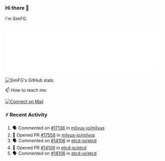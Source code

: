 ### Hi there 👋

I'm SimFG.

![Metrics](/metrics.plugin.followup.user.svg)

![SimFG's GitHub stats](https://github-readme-stats.vercel.app/api?username=SimFG&show_icons=true&theme=radical&count_private=true)

📫 How to reach me:

[![Connect on Mail](https://img.shields.io/badge/Ask%20me-anything-1abc9c.svg)](mailto:1142838399@qq.com)

### :zap: Recent Activity

<!--START_SECTION:activity-->
1. 🗣 Commented on [#17136](https://github.com/milvus-io/milvus/issues/17136) in [milvus-io/milvus](https://github.com/milvus-io/milvus)
2. 💪 Opened PR [#17558](https://github.com/milvus-io/milvus/pull/17558) in [milvus-io/milvus](https://github.com/milvus-io/milvus)
3. 🗣 Commented on [#14106](https://github.com/etcd-io/etcd/issues/14106) in [etcd-io/etcd](https://github.com/etcd-io/etcd)
4. 💪 Opened PR [#14109](https://github.com/etcd-io/etcd/pull/14109) in [etcd-io/etcd](https://github.com/etcd-io/etcd)
5. 🗣 Commented on [#14106](https://github.com/etcd-io/etcd/issues/14106) in [etcd-io/etcd](https://github.com/etcd-io/etcd)
<!--END_SECTION:activity-->


